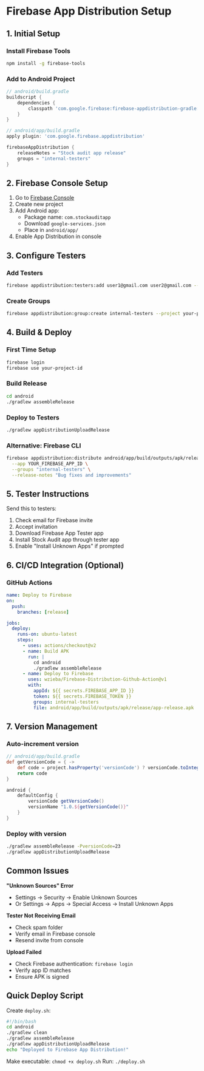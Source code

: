 # Firebase App Distribution Setup

## 1. Initial Setup

### Install Firebase Tools
```bash
npm install -g firebase-tools
```

### Add to Android Project
```gradle
// android/build.gradle
buildscript {
    dependencies {
        classpath 'com.google.firebase:firebase-appdistribution-gradle:4.0.1'
    }
}

// android/app/build.gradle
apply plugin: 'com.google.firebase.appdistribution'

firebaseAppDistribution {
    releaseNotes = "Stock audit app release"
    groups = "internal-testers"
}
```

## 2. Firebase Console Setup

1. Go to [Firebase Console](https://console.firebase.google.com)
2. Create new project
3. Add Android app:
   - Package name: `com.stockauditapp`
   - Download `google-services.json`
   - Place in `android/app/`
4. Enable App Distribution in console

## 3. Configure Testers

### Add Testers
```bash
firebase appdistribution:testers:add user1@gmail.com user2@gmail.com --project your-project-id
```

### Create Groups
```bash
firebase appdistribution:group:create internal-testers --project your-project-id
```

## 4. Build & Deploy

### First Time Setup
```bash
firebase login
firebase use your-project-id
```

### Build Release
```bash
cd android
./gradlew assembleRelease
```

### Deploy to Testers
```bash
./gradlew appDistributionUploadRelease
```

### Alternative: Firebase CLI
```bash
firebase appdistribution:distribute android/app/build/outputs/apk/release/app-release.apk \
  --app YOUR_FIREBASE_APP_ID \
  --groups "internal-testers" \
  --release-notes "Bug fixes and improvements"
```

## 5. Tester Instructions

Send this to testers:
1. Check email for Firebase invite
2. Accept invitation
3. Download Firebase App Tester app
4. Install Stock Audit app through tester app
5. Enable "Install Unknown Apps" if prompted

## 6. CI/CD Integration (Optional)

### GitHub Actions
```yaml
name: Deploy to Firebase
on:
  push:
    branches: [release]

jobs:
  deploy:
    runs-on: ubuntu-latest
    steps:
      - uses: actions/checkout@v2
      - name: Build APK
        run: |
          cd android
          ./gradlew assembleRelease
      - name: Deploy to Firebase
        uses: wzieba/Firebase-Distribution-Github-Action@v1
        with:
          appId: ${{ secrets.FIREBASE_APP_ID }}
          token: ${{ secrets.FIREBASE_TOKEN }}
          groups: internal-testers
          file: android/app/build/outputs/apk/release/app-release.apk
```

## 7. Version Management

### Auto-increment version
```gradle
// android/app/build.gradle
def getVersionCode = { ->
    def code = project.hasProperty('versionCode') ? versionCode.toInteger() : 1
    return code
}

android {
    defaultConfig {
        versionCode getVersionCode()
        versionName "1.0.${getVersionCode()}"
    }
}
```

### Deploy with version
```bash
./gradlew assembleRelease -PversionCode=23
./gradlew appDistributionUploadRelease
```

## Common Issues

**"Unknown Sources" Error**
- Settings → Security → Enable Unknown Sources
- Or Settings → Apps → Special Access → Install Unknown Apps

**Tester Not Receiving Email**
- Check spam folder
- Verify email in Firebase console
- Resend invite from console

**Upload Failed**
- Check Firebase authentication: `firebase login`
- Verify app ID matches
- Ensure APK is signed

## Quick Deploy Script

Create `deploy.sh`:
```bash
#!/bin/bash
cd android
./gradlew clean
./gradlew assembleRelease
./gradlew appDistributionUploadRelease
echo "Deployed to Firebase App Distribution!"
```

Make executable: `chmod +x deploy.sh`
Run: `./deploy.sh`